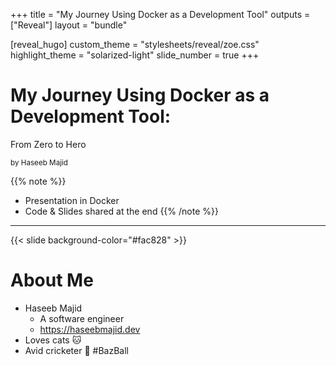 +++
title = "My Journey Using Docker as a Development Tool"
outputs = ["Reveal"]
layout = "bundle"

[reveal_hugo]
custom_theme = "stylesheets/reveal/zoe.css"
highlight_theme = "solarized-light"
slide_number = true
+++

# My Journey Using Docker as a Development Tool:

From Zero to Hero



<small>by Haseeb Majid</small>

{{% note %}}
- Presentation in Docker
- Code & Slides shared at the end
{{% /note %}}


----

{{< slide background-color="#fac828" >}}
# About Me

- Haseeb Majid
  - A software engineer
  - https://haseebmajid.dev
- Loves cats 🐱
- Avid cricketer 🏏 #BazBall

